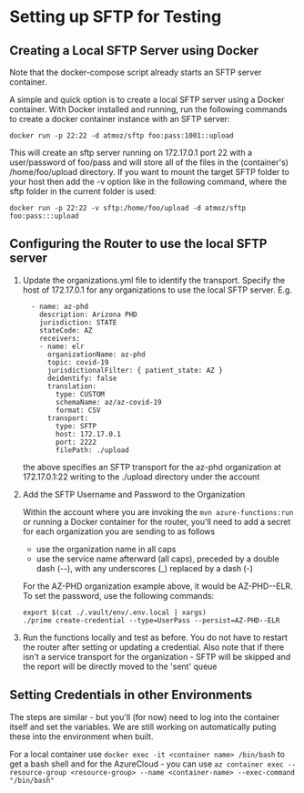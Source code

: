 # Setting up SFTP for Testing

## Creating a Local SFTP Server using Docker
Note that the docker-compose script already starts an SFTP server container.

A simple and quick option is to create a local SFTP server using a Docker container.  With Docker installed and running, run the following commands to create a docker container instance with an SFTP server:
```
docker run -p 22:22 -d atmoz/sftp foo:pass:1001::upload
```
This will create an sftp server running on 172.17.0.1 port 22 with a user/password of foo/pass and will store all of the files in the (container's) /home/foo/upload directory.  If you want to mount the target SFTP folder to your host then add the -v option like in the following command, where the sftp folder in the current folder is used:

```
docker run -p 22:22 -v sftp:/home/foo/upload -d atmoz/sftp foo:pass:::upload
```

## Configuring the Router to use the local SFTP server
1.  Update the organizations.yml file to identify the transport.  Specify the host of 172.17.0.1 for any organizations to use the local SFTP server.  E.g.

    ```
      - name: az-phd
        description: Arizona PHD
        jurisdiction: STATE
        stateCode: AZ
        receivers:
        - name: elr
          organizationName: az-phd
          topic: covid-19
          jurisdictionalFilter: { patient_state: AZ }
          deidentify: false
          translation:
            type: CUSTOM
            schemaName: az/az-covid-19
            format: CSV
          transport:
            type: SFTP
            host: 172.17.0.1
            port: 2222
            filePath: ./upload
    ```
    the above specifies an SFTP transport for the az-phd organization at 172.17.0.1:22 writing to the ./upload directory under the account

1. Add the SFTP Username and Password to the Organization

    Within the account where you are invoking the `mvn azure-functions:run` or running a Docker container for the router, you'll need to add a secret for each organization you are sending to as follows

    * use the organization name in all caps
    * use the service name afterward (all caps), preceded by a double dash (--), with any underscores (_) replaced by a dash (-)

    For the AZ-PHD organization example above, it would be AZ-PHD--ELR.  To set the password, use the following commands:

    ```
    export $(cat ./.vault/env/.env.local | xargs)
    ./prime create-credential --type=UserPass --persist=AZ-PHD--ELR
    ```

1. Run the functions locally and test as before.  You do not have to restart the router after setting or updating a credential.  Also note that if there isn't a service transport for the organization - SFTP will be skipped and the report will be directly moved to the 'sent' queue

## Setting Credentials in other Environments

The steps are similar - but you'll (for now) need to log into the container itself and set the variables.  We are still working on automatically puting these into the environment when built.

For a local container use `docker exec -it <container name> /bin/bash` to get a bash shell and for the AzureCloud - you can use `az container exec --resource-group <resource-group> --name <container-name> --exec-command "/bin/bash"`